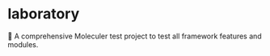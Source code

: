 # laboratory
:microscope: A comprehensive Moleculer test project to test all framework features and modules.
